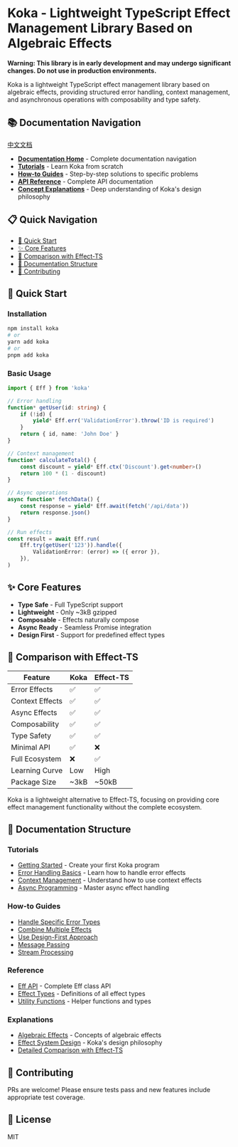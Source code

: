 # Koka - Lightweight TypeScript Effect Management Library Based on Algebraic Effects

**Warning: This library is in early development and may undergo significant changes. Do not use in production environments.**

Koka is a lightweight TypeScript effect management library based on algebraic effects, providing structured error handling, context management, and asynchronous operations with composability and type safety.

## 📚 Documentation Navigation

[中文文档](./README.zh_CN.md)

-   **[Documentation Home](./docs/README.md)** - Complete documentation navigation
-   **[Tutorials](./docs/tutorials.md)** - Learn Koka from scratch
-   **[How-to Guides](./docs/how-to-guides.md)** - Step-by-step solutions to specific problems
-   **[API Reference](./docs/reference.md)** - Complete API documentation
-   **[Concept Explanations](./docs/explanations.md)** - Deep understanding of Koka's design philosophy

## 📋 Quick Navigation

-   [🚀 Quick Start](#-quick-start)
-   [✨ Core Features](#-core-features)
-   [🔄 Comparison with Effect-TS](#-comparison-with-effect-ts)
-   [📖 Documentation Structure](#-documentation-structure)
-   [🤝 Contributing](#-contributing)

## 🚀 Quick Start

### Installation

```bash
npm install koka
# or
yarn add koka
# or
pnpm add koka
```

### Basic Usage

```typescript
import { Eff } from 'koka'

// Error handling
function* getUser(id: string) {
    if (!id) {
        yield* Eff.err('ValidationError').throw('ID is required')
    }
    return { id, name: 'John Doe' }
}

// Context management
function* calculateTotal() {
    const discount = yield* Eff.ctx('Discount').get<number>()
    return 100 * (1 - discount)
}

// Async operations
async function* fetchData() {
    const response = yield* Eff.await(fetch('/api/data'))
    return response.json()
}

// Run effects
const result = await Eff.run(
    Eff.try(getUser('123')).handle({
        ValidationError: (error) => ({ error }),
    }),
)
```

## ✨ Core Features

-   **Type Safe** - Full TypeScript support
-   **Lightweight** - Only ~3kB gzipped
-   **Composable** - Effects naturally compose
-   **Async Ready** - Seamless Promise integration
-   **Design First** - Support for predefined effect types

## 🔄 Comparison with Effect-TS

| Feature         | Koka | Effect-TS |
| --------------- | ---- | --------- |
| Error Effects   | ✅   | ✅        |
| Context Effects | ✅   | ✅        |
| Async Effects   | ✅   | ✅        |
| Composability   | ✅   | ✅        |
| Type Safety     | ✅   | ✅        |
| Minimal API     | ✅   | ❌        |
| Full Ecosystem  | ❌   | ✅        |
| Learning Curve  | Low  | High      |
| Package Size    | ~3kB | ~50kB     |

Koka is a lightweight alternative to Effect-TS, focusing on providing core effect management functionality without the complete ecosystem.

## 📖 Documentation Structure

### Tutorials

-   [Getting Started](./docs/tutorials.md#getting-started) - Create your first Koka program
-   [Error Handling Basics](./docs/tutorials.md#error-handling-basics) - Learn how to handle error effects
-   [Context Management](./docs/tutorials.md#context-management) - Understand how to use context effects
-   [Async Programming](./docs/tutorials.md#async-programming) - Master async effect handling

### How-to Guides

-   [Handle Specific Error Types](./docs/how-to-guides.md#handle-specific-error-types)
-   [Combine Multiple Effects](./docs/how-to-guides.md#combine-multiple-effects)
-   [Use Design-First Approach](./docs/how-to-guides.md#use-design-first-approach)
-   [Message Passing](./docs/how-to-guides.md#message-passing)
-   [Stream Processing](./docs/how-to-guides.md#stream-processing)

### Reference

-   [Eff API](./docs/reference.md#eff-api) - Complete Eff class API
-   [Effect Types](./docs/reference.md#effect-types) - Definitions of all effect types
-   [Utility Functions](./docs/reference.md#utility-functions) - Helper functions and types

### Explanations

-   [Algebraic Effects](./docs/explanations.md#algebraic-effects) - Concepts of algebraic effects
-   [Effect System Design](./docs/explanations.md#effect-system-design) - Koka's design philosophy
-   [Detailed Comparison with Effect-TS](./docs/explanations.md#detailed-comparison-with-effect-ts)

## 🤝 Contributing

PRs are welcome! Please ensure tests pass and new features include appropriate test coverage.

## 📄 License

MIT
